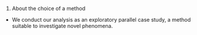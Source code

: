 1. About the choice of a method
- We conduct our analysis as an exploratory parallel case study, a method suitable to investigate novel phenomena.
